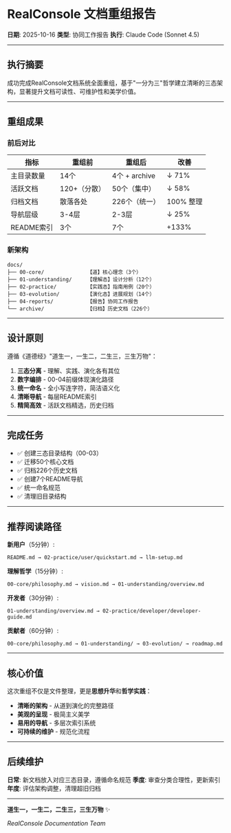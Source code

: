 # RealConsole 文档重组报告

**日期**: 2025-10-16
**类型**: 协同工作报告
**执行**: Claude Code (Sonnet 4.5)

---

## 执行摘要

成功完成RealConsole文档系统全面重组，基于"一分为三"哲学建立清晰的三态架构，显著提升文档可读性、可维护性和美学价值。

---

## 重组成果

### 前后对比

| 指标 | 重组前 | 重组后 | 改善 |
|------|--------|--------|------|
| 主目录数量 | 14个 | 4个 + archive | ↓ 71% |
| 活跃文档 | 120+（分散） | 50个（集中） | ↓ 58% |
| 归档文档 | 散落各处 | 226个（统一） | 100% 整理 |
| 导航层级 | 3-4层 | 2-3层 | ↓ 25% |
| README索引 | 3个 | 7个 | +133% |

### 新架构

```
docs/
├── 00-core/              【道】核心理念（3个）
├── 01-understanding/     【理解态】设计分析（12个）
├── 02-practice/          【实践态】指南用例（20个）
├── 03-evolution/         【演化态】进展规划（14个）
├── 04-reports/           【报告】协同工作报告
└── archive/              【归档】历史文档（226个）
```

---

## 设计原则

遵循《道德经》"道生一，一生二，二生三，三生万物"：

1. **三态分离** - 理解、实践、演化各有其位
2. **数字编排** - 00-04前缀体现演化路径
3. **统一命名** - 全小写连字符，简洁语义化
4. **清晰导航** - 每层README索引
5. **精简高效** - 活跃文档精选，历史归档

---

## 完成任务

- ✅ 创建三态目录结构（00-03）
- ✅ 迁移50个核心文档
- ✅ 归档226个历史文档
- ✅ 创建7个README导航
- ✅ 统一命名规范
- ✅ 清理旧目录结构

---

## 推荐阅读路径

**新用户**（5分钟）:
```
README.md → 02-practice/user/quickstart.md → llm-setup.md
```

**理解哲学**（15分钟）:
```
00-core/philosophy.md → vision.md → 01-understanding/overview.md
```

**开发者**（30分钟）:
```
01-understanding/overview.md → 02-practice/developer/developer-guide.md
```

**贡献者**（60分钟）:
```
00-core/philosophy.md → 01-understanding/ → 03-evolution/ → roadmap.md
```

---

## 核心价值

这次重组不仅是文件整理，更是**思想升华**和**哲学实践**：

- **清晰的架构** - 从道到演化的完整路径
- **美观的呈现** - 极简主义美学
- **易用的导航** - 多层次索引系统
- **可持续的维护** - 规范化流程

---

## 后续维护

**日常**: 新文档放入对应三态目录，遵循命名规范
**季度**: 审查分类合理性，更新索引
**年度**: 评估架构调整，清理超旧归档

---

**道生一，一生二，二生三，三生万物** ✨

*RealConsole Documentation Team*
